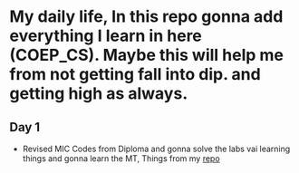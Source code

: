 # My daily life, In this repo gonna add everything I learn in here (COEP_CS). Maybe this will help me from not getting fall into dip. and getting high as always.

## Day 1

- Revised MIC Codes from Diploma and gonna solve the labs vai learning things and gonna learn the MT, Things from my [repo](https://github.com/ShingareOm/Microprocessor)


